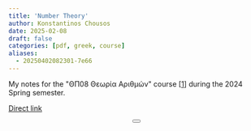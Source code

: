 ```yaml
---
title: 'Number Theory'
author: Konstantinos Chousos
date: 2025-02-08
draft: false
categories: [pdf, greek, course]
aliases:
  - 20250402082301-7e66
---
```

My notes for the "ΘΠ08 Θεωρία Αριθμών" course [[1](https://eclass.uoa.gr/courses/DI597/)] during the 2024 Spring semester.

<object data="/ΘΠ08%20Θεωρία%20Αριθμών.pdf" type="application/pdf" width="100%" height="800px">
</object>

[Direct link](/ΘΠ08%20Θεωρία%20Αριθμών.pdf)

<center>
<button class="tinylytics_kudos"></button>
</center>